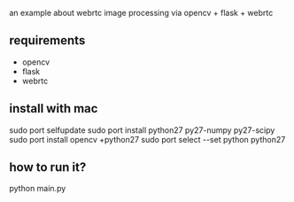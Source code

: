 
an example about webrtc image processing via opencv + flask + webrtc

## requirements
- opencv
- flask
- webrtc

## install with mac
sudo port selfupdate
sudo port install python27 py27-numpy py27-scipy
sudo port install opencv +python27
sudo port select --set python python27

## how to run it?
python main.py
